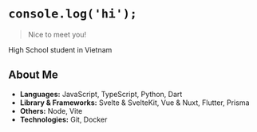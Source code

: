 # `console.log('hi');`
> Nice to meet you!

High School student in Vietnam

## About Me

- **Languages:** JavaScript, TypeScript, Python, Dart
- **Library & Frameworks:** Svelte & SvelteKit, Vue & Nuxt, Flutter, Prisma
- **Others:** Node, Vite
- **Technologies:** Git, Docker


